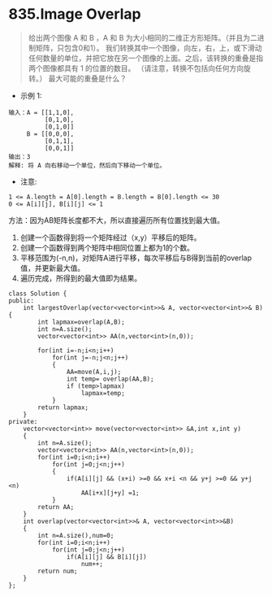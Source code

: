 # 835.Image Overlap

> 给出两个图像 A 和 B ，A 和 B 为大小相同的二维正方形矩阵。（并且为二进制矩阵，只包含0和1）。
我们转换其中一个图像，向左，右，上，或下滑动任何数量的单位，并把它放在另一个图像的上面。之后，该转换的重叠是指两个图像都具有 1 的位置的数目。
（请注意，转换不包括向任何方向旋转。）
最大可能的重叠是什么？

* 示例 1:
```
输入：A = [[1,1,0],
          [0,1,0],
          [0,1,0]]
     B = [[0,0,0],
          [0,1,1],
          [0,0,1]]
输出：3
解释: 将 A 向右移动一个单位，然后向下移动一个单位。
```
* 注意:
```
1 <= A.length = A[0].length = B.length = B[0].length <= 30
0 <= A[i][j], B[i][j] <= 1
```
方法：因为AB矩阵长度都不大，所以直接遍历所有位置找到最大值。
1. 创建一个函数得到将一个矩阵经过（x,y）平移后的矩阵。
2. 创建一个函数得到两个矩阵中相同位置上都为1的个数。
3. 平移范围为(-n,n)，对矩阵A进行平移，每次平移后与B得到当前的overlap值，并更新最大值。
4. 遍历完成，所得到的最大值即为结果。

```
class Solution {
public:
    int largestOverlap(vector<vector<int>>& A, vector<vector<int>>& B) {
        int lapmax=overlap(A,B);
        int n=A.size();
        vector<vector<int>> AA(n,vector<int>(n,0));

        for(int i=-n;i<n;i++)
            for(int j=-n;j<n;j++)
            {
                AA=move(A,i,j);
                int temp= overlap(AA,B);
                if (temp>lapmax)
                    lapmax=temp;
            }
        return lapmax;
    }
private:
    vector<vector<int>> move(vector<vector<int>> &A,int x,int y)
    {
        int n=A.size();
        vector<vector<int>> AA(n,vector<int>(n,0));
        for(int i=0;i<n;i++)
            for(int j=0;j<n;j++)
            {
                if(A[i][j] && (x+i) >=0 && x+i <n && y+j >=0 && y+j <n)
                    AA[i+x][j+y] =1;
            }
        return AA;
    }
    int overlap(vector<vector<int>>& A, vector<vector<int>>&B)
    {
        int n=A.size(),num=0;
        for(int i=0;i<n;i++)
            for(int j=0;j<n;j++)
                if(A[i][j] && B[i][j])
                    num++;
        return num;
    }
};
```
